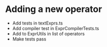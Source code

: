 # Adding a new operator

* Add tests in textExprs.ts
* Add compiler test in ExprCompilerTests.ts
* Add to ExprUtils in list of operators
* Make tests pass
